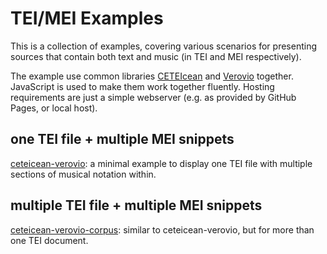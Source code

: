 # TEI/MEI Examples

This is a collection of examples, covering various scenarios for presenting sources that contain both text and music (in TEI and MEI respectively).

The example use common libraries [CETEIcean](https://teic.github.io/CETEIcean) and [Verovio](https://www.verovio.org) together. JavaScript is used to make them work together fluently. Hosting requirements are just a simple webserver (e.g. as provided by GitHub Pages, or local host).

## one TEI file + multiple MEI snippets

[ceteicean-verovio](ceteicean-verovio): a minimal example to display one TEI file with multiple sections of musical notation within.

## multiple TEI file + multiple MEI snippets

[ceteicean-verovio-corpus](ceteicean-verovio-corpus): similar to ceteicean-verovio, but for more than one TEI document.
